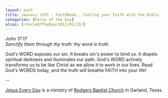 ```yaml
---
layout: post
title: January 13th - FaithBook...fueling your Faith with the Bible.
categories: [Verse of the Day]
alias: [/VerseOfTheDay/2011/01/13/]
---
```


_John 17:17  
Sanctify them through thy truth: thy word is truth._

God's WORD exposes our sin. It breaks sin's power to bind us. It
dispels spiritual darkness and illuminates our path. God's WORD
actively transforms us to be like Christ as we allow it to work in
our lives. Read God's WORDS today, and the truth will breathe FAITH
into your life!

 --

<a href=http://jesuseveryday.net>Jesus Every Day</a> is a ministry of <a href=http://rodgersbaptist.net>Rodgers Baptist Church</a> in Garland, Texas.
